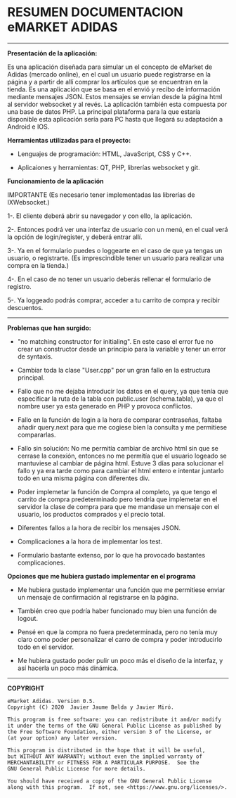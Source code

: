 # RESUMEN DOCUMENTACION eMARKET ADIDAS
*************************************************


**Presentación de la aplicación:**

Es una aplicación diseñada para simular un el concepto de eMarket de Adidas (mercado online), en el cual un usuario puede registrarse en la página y a partir de allí comprar los artículos que se encuentran en la tienda.
Es una aplicación que se basa en el envió y recibo de información mediante mensajes JSON. Estos mensajes se envían desde la página html al servidor websocket y al revés. La aplicación también esta compuesta por una base de datos PHP.
La principal plataforma para la que estaría disponible esta aplicación sería para PC hasta que llegará su adaptación a Android e IOS.


**Herramientas utilizadas para el proyecto:**

- Lenguajes de programación: HTML, JavaScript, CSS y C++.

- Aplicaiones y herramientas: QT, PHP, librerías websocket y git.


**Funcionamiento de la aplicación**

IMPORTANTE (Es necesario tener implementadas las librerías de IXWebsocket.)

1-. El cliente deberá abrir su navegador y con ello, la aplicación. 

2-. Entonces podrá ver una interfaz de usuario con un menú, en el cual verá la opción de login/register, y deberá entrar allí.

3-. Ya en el formulario puedes o loggearte en el caso de que ya tengas un usuario, o registrarte. (Es imprescindible tener un usuario para realizar una compra en la tienda.)

4-. En el caso de no tener un usuario deberás rellenar el formulario de registro.

5-. Ya loggeado podrás comprar, acceder a tu carrito de compra y recibir descuentos.

*******************************************************************************************

**Problemas que han surgido:**

- "no matching constructor for initialing". En este caso el error fue no crear un constructor desde un principio para la variable y tener un error de syntaxis.

- Cambiar toda la clase "User.cpp" por un gran fallo en la estructura principal.

- Fallo que no me dejaba introducir los datos en el query, ya que tenía que especificar la ruta de la tabla con public.user (schema.tabla), ya que el nombre user ya esta generado en PHP y provoca conflictos.

- Fallo en la función de login a la hora de comparar contraseñas, faltaba añadir query.next para que me cogiese bien la consulta y me permitiese compararlas.

- Fallo sin solución: No me permitía cambiar de archivo html sin que se cerrase la conexión, entonces no me permitía que el usuario logeado se mantuviese al cambiar de página html. Estuve 3 días para solucionar el fallo y ya era tarde como para cambiar el html entero e intentar juntarlo todo en una misma página con diferentes div.

- Poder implemetar la función de Compra al completo, ya que tengo el carrito de compra predeterminado pero tendría que implemetar en el servidor la clase de compra para que me mandase un mensaje con el usuario, los productos comprados y el precio total.

- Diferentes fallos a la hora de recibir los mensajes JSON. 

- Complicaciones a la hora de implementar los test.

- Formulario bastante extenso, por lo que ha provocado bastantes complicaciones.


**Opciones que me hubiera gustado implementar en el programa**

- Me hubiera gustado implementar una función que me permitiese enviar un mensaje de confirmación al registrarse en la página.

- También creo que podría haber funcionado muy bien una función de logout.

- Pensé en que la compra no fuera predeterminada, pero no tenía muy claro como poder personalizar el carro de compra y poder introducirlo todo en el servidor.

- Me hubiera gustado poder pulir un poco más el diseño de la interfaz, y así hacerla un poco más dinámica.

*********************************************************************************************

**COPYRIGHT**

    eMarket Adidas. Version 0.5.
    Copyright (C) 2020  Javier Jaume Belda y Javier Miró.

    This program is free software: you can redistribute it and/or modify
    it under the terms of the GNU General Public License as published by
    the Free Software Foundation, either version 3 of the License, or
    (at your option) any later version.

    This program is distributed in the hope that it will be useful,
    but WITHOUT ANY WARRANTY; without even the implied warranty of
    MERCHANTABILITY or FITNESS FOR A PARTICULAR PURPOSE.  See the
    GNU General Public License for more details.

    You should have received a copy of the GNU General Public License
    along with this program.  If not, see <https://www.gnu.org/licenses/>.
